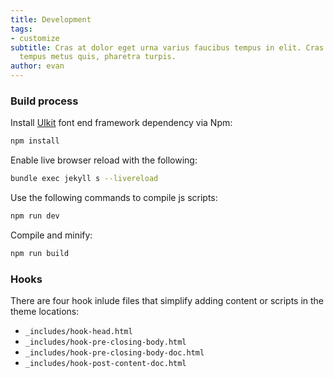 ```yaml
---
title: Development
tags:
- customize
subtitle: Cras at dolor eget urna varius faucibus tempus in elit. Cras a dui imperdiet,
  tempus metus quis, pharetra turpis.
author: evan
---
```


### Build process
Install [UIkit](https://getuikit.com/) font end framework dependency via Npm:
```bash
npm install
```
Enable live browser reload with the following:
```bash
bundle exec jekyll s --livereload
```

Use the following commands to compile js scripts:
```bash
npm run dev
```
Compile and minify:
```bash
npm run build
```

### Hooks
There are four hook inlude files that simplify adding content or scripts in the theme locations:
- `_includes/hook-head.html`
- `_includes/hook-pre-closing-body.html`
- `_includes/hook-pre-closing-body-doc.html`
- `_includes/hook-post-content-doc.html`